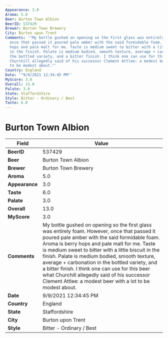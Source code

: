 ```yaml
---
Appearance: 3.0
Aroma: 5.0
Beer: Burton Town Albion
BeerID: 537429
Brewer: Burton Town Brewery
City: Burton upon Trent
Comments: '"My bottle gushed on opening so the first glass was entirely foam. However,
  once that passed it poured pale amber with the said formidable foam. Aroma is berry
  hops and pale malt for me. Taste is medium sweet to bitter with a little biscuit
  in the finish. Palate is medium bodied, smooth texture, average + carbonation in
  the bottled variety, and a bitter finish. I think one can use for this beer what
  Churchill allegedly said of his successor Clement Attlee: a modest beer with a lot
  to be modest about."'
Country: England
Date: '"9/9/2021 12:34:45 PM"'
MyScore: 3.0
Overall: 13.0
Palate: 3.0
State: Staffordshire
Style: Bitter - Ordinary / Best
Taste: 6.0
---
```


# Burton Town Albion

| Field         | Value |
|---------------|-------|
| **BeerID** | 537429 |
| **Beer** | Burton Town Albion |
| **Brewer** | Burton Town Brewery |
| **Aroma** | 5.0 |
| **Appearance** | 3.0 |
| **Taste** | 6.0 |
| **Palate** | 3.0 |
| **Overall** | 13.0 |
| **MyScore** | 3.0 |
| **Comments** | My bottle gushed on opening so the first glass was entirely foam. However, once that passed it poured pale amber with the said formidable foam. Aroma is berry hops and pale malt for me. Taste is medium sweet to bitter with a little biscuit in the finish. Palate is medium bodied, smooth texture, average + carbonation in the bottled variety, and a bitter finish. I think one can use for this beer what Churchill allegedly said of his successor Clement Attlee: a modest beer with a lot to be modest about. |
| **Date** | 9/9/2021 12:34:45 PM |
| **Country** | England |
| **State** | Staffordshire |
| **City** | Burton upon Trent |
| **Style** | Bitter - Ordinary / Best |
